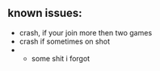 ## known issues:

  - crash, if your join more then two games
  - crash if sometimes on shot
  - + some shit i forgot
